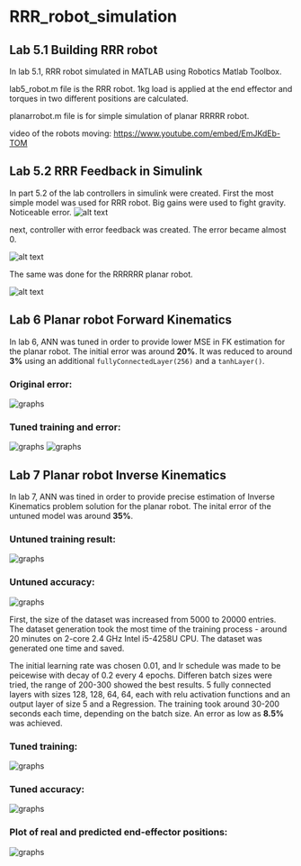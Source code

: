 # RRR_robot_simulation
## Lab 5.1 Building RRR robot 
In lab 5.1, RRR robot simulated in MATLAB using Robotics Matlab Toolbox.

lab5_robot.m file is the RRR robot. 1kg load is applied at the end effector and torques in two different positions are calculated. 

planarrobot.m file is for simple simulation of planar RRRRR robot.

video of the robots moving: https://www.youtube.com/embed/EmJKdEb-TOM

## Lab 5.2 RRR Feedback in Simulink 
In part 5.2 of the lab controllers in simulink were created. First the most simple model was used for RRR robot. Big gains were used to fight gravity. Noticeable error. 
![alt text](https://github.com/androbaza/RRR_robot_simulation/blob/main/%201.png)

next, controller with error feedback was created. The error became almost 0. 

![alt text](https://github.com/androbaza/RRR_robot_simulation/blob/main/2.png)

The same was done for the RRRRRR planar robot.

![alt text](https://github.com/androbaza/RRR_robot_simulation/blob/main/3.png)

## Lab 6 Planar robot Forward Kinematics
In lab 6, ANN was tuned in order to provide lower MSE in FK estimation for the planar robot. The initial error was around **20%**. It was reduced to around **3%** using an additional `fullyConnectedLayer(256)` and a `tanhLayer()`.

### Original error:
![graphs](https://github.com/androbaza/RRR_robot_simulation/blob/main/Forward%20kinematics%20lab6/Screen%20Shot%202020-11-07%20at%2011.44.20%20AM.png)

### Tuned training and error:
![graphs](https://github.com/androbaza/RRR_robot_simulation/blob/main/Forward%20kinematics%20lab6/Screen%20Shot%202020-11-07%20at%209.36.32%20PM.png)
![graphs](https://github.com/androbaza/RRR_robot_simulation/blob/main/Forward%20kinematics%20lab6/Screen%20Shot%202020-11-07%20at%209.45.21%20PM.png)

## Lab 7 Planar robot Inverse Kinematics
In lab 7, ANN was tined in order to provide precise estimation of Inverse Kinematics problem solution for the planar robot. The inital error of the untuned model was around **35%**.
### Untuned training result:
![graphs](https://github.com/androbaza/RRR_robot_simulation/blob/main/Inverse%20Kinematics%20lab7/original%20training.png)
### Untuned accuracy:
![graphs](https://github.com/androbaza/RRR_robot_simulation/blob/main/Inverse%20Kinematics%20lab7/original%20result.png)

First, the size of the dataset was increased from 5000 to 20000 entries. The dataset generation took the most time of the training process - around 20 minutes on 2-core 2.4 GHz Intel i5-4258U CPU. The dataset was generated one time and saved.

The initial learning rate was chosen 0.01, and lr schedule was made to be peicewise with decay of 0.2 every 4 epochs. Differen batch sizes were tried, the range of 200-300 showed the best results. 5 fully connected layers with sizes 128, 128, 64, 64, each with relu activation functions and an output layer of size 5 and a Regression. The training took around 30-200 seconds each time, depending on the batch size. An error as low as **8.5%** was achieved.
### Tuned training:
![graphs](https://github.com/androbaza/RRR_robot_simulation/blob/main/Inverse%20Kinematics%20lab7/tuned%20training.png)
### Tuned accuracy:
![graphs](https://github.com/androbaza/RRR_robot_simulation/blob/main/Inverse%20Kinematics%20lab7/tuned%20result.png)
### Plot of real and predicted end-effector positions:
![graphs](https://github.com/androbaza/RRR_robot_simulation/blob/main/Inverse%20Kinematics%20lab7/plotted%20check%20on%20estimation.png)
